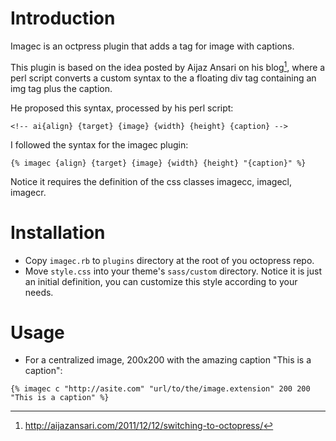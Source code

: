 # Introduction

Imagec is an octpress plugin that adds a tag for image with captions.

This plugin is based on the idea posted by Aijaz Ansari on his blog[^1],
where a perl script converts a custom syntax to the a floating div tag containing an img tag plus the caption.

He proposed this syntax, processed by his perl script:
```
<!-- ai{align} {target} {image} {width} {height} {caption} -->
```

I followed the syntax for the imagec plugin:

```
{% imagec {align} {target} {image} {width} {height} "{caption}" %}
```

Notice it requires the definition of the css classes imagecc, imagecl, imagecr.

[^1]: <http://aijazansari.com/2011/12/12/switching-to-octopress/>

# Installation

* Copy `imagec.rb` to `plugins` directory at the root of you octopress repo.
* Move `style.css` into your theme's `sass/custom` directory. Notice it is just an initial definition, you can customize this style according to your needs.
 
# Usage

* For a centralized image, 200x200 with the amazing caption "This is a caption":
```
{% imagec c "http://asite.com" "url/to/the/image.extension" 200 200 "This is a caption" %}
```

